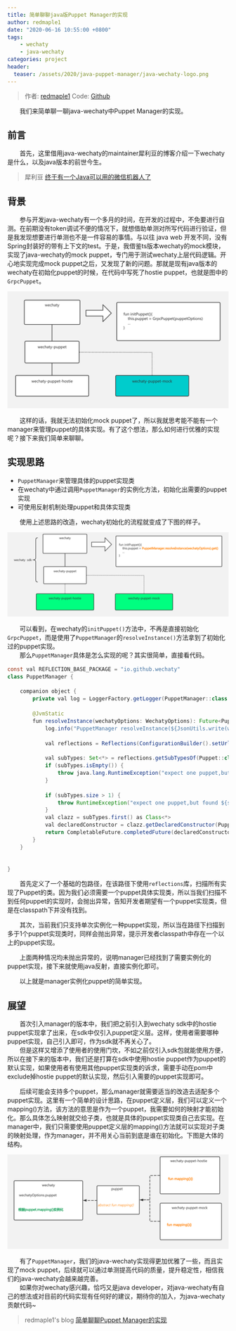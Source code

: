 ```yaml
---
title: 简单聊聊java版Puppet Manager的实现
author: redmaple1
date: "2020-06-16 10:55:00 +0800"
tags: 
    - wechaty
    - java-wechaty
categories: project
header:
  teaser: /assets/2020/java-puppet-manager/java-wechaty-logo.png
---
```


> 作者: [redmaple1](https://github.com/redmaple1/)
> Code: [Github](https://github.com/wechaty/java-wechaty)

&ensp;&ensp;&ensp;&ensp;我们来简单聊一聊java-wechaty中Puppet Manager的实现。  
<!-- more -->

## 前言

&ensp;&ensp;&ensp;&ensp;首先，这里借用java-wechaty的maintainer犀利豆的博客介绍一下wechaty是什么，以及java版本的前世今生。
> 犀利豆
[终于有一个Java可以用的微信机器人了](https://xilidou.com/2020/06/03/java-wechaty/)

## 背景

&ensp;&ensp;&ensp;&ensp;参与开发java-wechaty有一个多月的时间，在开发的过程中，不免要进行自测。在前期没有token调试不便的情况下，就想借助单测对所写代码进行验证，但是我发现想要进行单测也不是一件容易的事情。与以往 java web 开发不同，没有Spring封装好的带有上下文的test。于是，我借鉴ts版本wechaty的mock模块，实现了java-wechaty的mock puppet，专门用于测试wechaty上层代码逻辑。开心地实现完成mock puppet之后，又发现了新的问题。那就是现有java版本的wechaty在初始化puppet的时候，在代码中写死了hostie puppet，也就是图中的`GrpcPuppet`。  

![image](/assets/2020/java-puppet-manager/manager-backgroud.png)  

&ensp;&ensp;&ensp;&ensp;这样的话，我就无法初始化mock puppet了，所以我就思考能不能有一个manager来管理puppet的具体实现。有了这个想法，那么如何进行优雅的实现呢？接下来我们简单来聊聊。

## 实现思路

- `PuppetManager`来管理具体的puppet实现类
- 在wechaty中通过调用`PuppetManager`的实例化方法，初始化出需要的puppet实现
- 可使用反射机制处理puppet和具体实现类

&ensp;&ensp;&ensp;&ensp;使用上述思路的改造，wechaty初始化的流程就变成了下图的样子。  

![image](/assets/2020/java-puppet-manager/after-manage.png)  

&ensp;&ensp;&ensp;&ensp;可以看到，在wechaty的`initPuppet()`方法中，不再是直接初始化`GrpcPuppet`，而是使用了`PuppetManager`的`resolveInstance()`方法拿到了初始化过的puppet实现。  
&ensp;&ensp;&ensp;&ensp;那么`PuppetManager`具体是怎么实现的呢？其实很简单，直接看代码。  

```java
const val REFLECTION_BASE_PACKAGE = "io.github.wechaty"
class PuppetManager {

    companion object {
        private val log = LoggerFactory.getLogger(PuppetManager::class.java)

        @JvmStatic
        fun resolveInstance(wechatyOptions: WechatyOptions): Future<Puppet> {
            log.info("PuppetManager resolveInstance(${JsonUtils.write(wechatyOptions)})")

            val reflections = Reflections(ConfigurationBuilder().setUrls(ClasspathHelper.forPackage(REFLECTION_BASE_PACKAGE, Thread.currentThread().contextClassLoader)))

            val subTypes: Set<*> = reflections.getSubTypesOf(Puppet::class.java)
            if (subTypes.isEmpty()) {
                throw java.lang.RuntimeException("expect one puppet,but can not found any one.")
            }

            if (subTypes.size > 1) {
                throw RuntimeException("expect one puppet,but found ${subTypes.size}")
            }
            val clazz = subTypes.first() as Class<*>
            val declaredConstructor = clazz.getDeclaredConstructor(PuppetOptions::class.java)
            return CompletableFuture.completedFuture(declaredConstructor.newInstance(wechatyOptions.puppetOptions!!) as Puppet)
        }
    }


}
```  

&ensp;&ensp;&ensp;&ensp;首先定义了一个基础的包路径，在该路径下使用`reflections`库，扫描所有实现了Puppet的类。因为我们必须需要一个puppet具体实现类，所以当我们扫描不到任何puppet的实现时，会抛出异常，告知开发者期望有一个puppet实现类，但是在classpath下并没有找到。  

&ensp;&ensp;&ensp;&ensp;其次，当前我们只支持单次实例化一种puppet实现，所以当在路径下扫描到多于1个puppet实现类时，同样会抛出异常，提示开发者classpath中存在一个以上的puppet实现。  

&ensp;&ensp;&ensp;&ensp;上面两种情况均未抛出异常的，说明manager已经找到了需要实例化的puppet实现，接下来就使用java反射，直接实例化即可。  

&ensp;&ensp;&ensp;&ensp;以上就是manager实例化puppet的简单实现。  

## 展望

&ensp;&ensp;&ensp;&ensp;首次引入manager的版本中，我们把之前引入到wechaty sdk中的hostie puppet实现拿了出来，在sdk中仅引入puppet定义层。这样，使用者需要哪种puppet实现，自己引入即可，作为sdk就不再关心了。  
&ensp;&ensp;&ensp;&ensp;但是这样又增添了使用者的使用门坎，不如之前仅引入sdk包就能使用方便，所以在接下来的版本中，我们还是打算在sdk中使用hostie puppet作为puppet的默认实现，如果使用者有使用其他puppet实现类的诉求，需要手动在pom中exclude掉hostie puppet的默认实现，然后引入需要的puppet实现即可。  

&ensp;&ensp;&ensp;&ensp;后续可能会支持多个puppet，那么manager就需要适当的改造去适配多个puppet实现。这里有一个简单的设计思路，在puppet定义层，我们可以定义一个mapping()方法，该方法的意思是作为一个puppet，我需要如何的映射才能初始化。那么具体怎么映射就交给子类，也就是具体的puppet实现类自己去实现。在manager中，我们只需要使用puppet定义层的mapping()方法就可以实现对子类的映射处理，作为manager，并不用关心当前到底是谁在初始化。下图是大体的结构。  

![image](/assets/2020/java-puppet-manager/manage-mapping.png)  

&ensp;&ensp;&ensp;&ensp;有了`PuppetManager`，我们的java-wechaty实现得更加优雅了一些，而且实现了mock puppet，后续就可以通过单测提高代码的质量，提升稳定性，相信我们的java-wechaty会越来越完善。  
&ensp;&ensp;&ensp;&ensp;如果你对wechaty感兴趣，恰巧又是java developer，对java-wechaty有自己的想法或对目前的代码实现有任何好的建议，期待你的加入，为java-wechaty贡献代码~  

>redmaple1's blog
[简单聊聊Puppet Manager的实现](http://redmapleren.com/2020/06/16/%E7%AE%80%E5%8D%95%E8%81%8A%E8%81%8APuppet%20Manager%E7%9A%84%E5%AE%9E%E7%8E%B0/#more)
